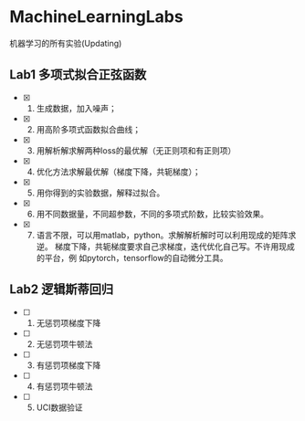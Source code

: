 # MachineLearningLabs

机器学习的所有实验(Updating)

## Lab1 多项式拟合正弦函数
  - [x] 1. 生成数据，加入噪声；
  - [x] 2. 用高阶多项式函数拟合曲线；
  - [x] 3. 用解析解求解两种loss的最优解（无正则项和有正则项）
  - [x] 4. 优化方法求解最优解（梯度下降，共轭梯度）；
  - [x] 5. 用你得到的实验数据，解释过拟合。
  - [x] 6. 用不同数据量，不同超参数，不同的多项式阶数，比较实验效果。
  - [x] 7. 语言不限，可以用matlab，python。求解解析解时可以利用现成的矩阵求逆。
    梯度下降，共轭梯度要求自己求梯度，迭代优化自己写。不许用现成的平台，例
    如pytorch，tensorflow的自动微分工具。

## Lab2 逻辑斯蒂回归
  - [ ] 1. 无惩罚项梯度下降
  - [ ] 2. 无惩罚项牛顿法
  - [ ] 3. 有惩罚项梯度下降
  - [ ] 4. 有惩罚项牛顿法
  - [ ] 5. UCI数据验证
  